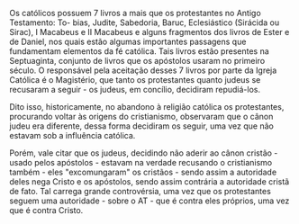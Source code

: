 Os católicos possuem 7 livros a mais que os protestantes no Antigo Testamento: To-
bias, Judite, Sabedoria, Baruc, Eclesiástico (Sirácida ou Sirac), I Macabeus e II Macabeus e alguns fragmentos dos livros de Ester e de Daniel, nos quais estão algumas importantes passagens que fundamentam elementos da fé católica. Tais livros estão presentes na Septuaginta, conjunto de livros que os apóstolos usaram no primeiro século. O responsável pela aceitação desses 7 livros por parte da Igreja Católica é o Magistério, que tanto os protestantes quanto judeus se recusaram a seguir - os judeus, em concílio, decidiram repudiá-los.

Dito isso, historicamente, no abandono à religião católica os protestantes, procurando
voltar às origens do cristianismo, observaram que o cânon judeu era diferente, dessa forma decidiram os seguir, uma vez que não estavam sob a influência católica.

Porém, vale citar que os judeus, decidindo não aderir ao cânon cristão - usado pelos
apóstolos - estavam na verdade recusando o cristianismo também - eles "excomungaram" os cristãos - sendo assim a autoridade deles nega Cristo e os apóstolos, sendo assim contrária a autoridade cristã de fato. Tal carrega grande controvérsia, uma vez que os protestantes seguem uma autoridade - sobre o AT - que é contra eles próprios, uma vez que é contra Cristo. 


